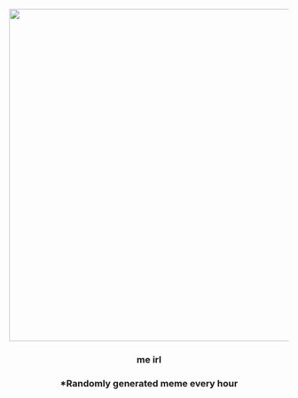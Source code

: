 <p align="center">
        <img src="https://i.redd.it/f6dlpq0t3wh91.jpg" width="600" height="600">
        </p>
        <h3 align="center">me irl</h3>
        <h3 align="center">*Randomly generated meme every hour</h3>
    